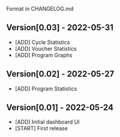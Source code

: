 Format in CHANGELOG.md

## Version[0.03] - 2022-05-31

- [ADD] Cycle Statistics
- [ADD] Voucher Statistics
- [ADD] Program Graphs

## Version[0.02] - 2022-05-27

- [ADD] Program Statistics

## Version[0.01] - 2022-05-24

- [ADD] Initial dashboard UI
- [START] First release
